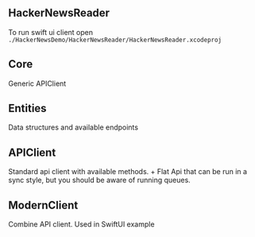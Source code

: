 ## HackerNewsReader

To run swift ui client open `./HackerNewsDemo/HackerNewsReader/HackerNewsReader.xcodeproj`

## Core

Generic APIClient

## Entities

Data structures and available endpoints

## APIClient

Standard api client with available methods. + Flat Api that can be run in a sync style, but you should be aware of running queues.

## ModernClient

Combine API client. Used in SwiftUI example
